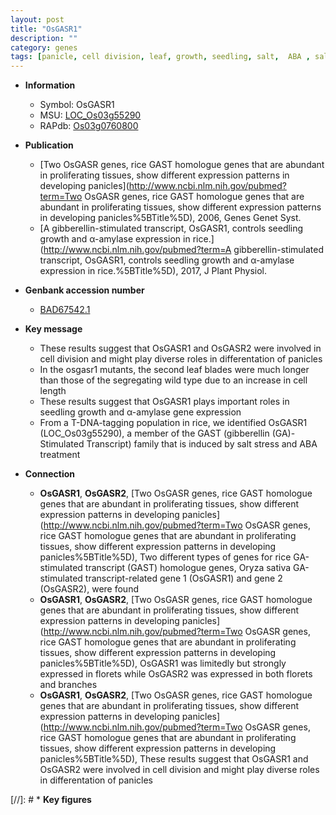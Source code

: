 ```yaml
---
layout: post
title: "OsGASR1"
description: ""
category: genes
tags: [panicle, cell division, leaf, growth, seedling, salt,  ABA , salt stress, stress, ABA]
---
```


* **Information**  
    + Symbol: OsGASR1  
    + MSU: [LOC_Os03g55290](http://rice.plantbiology.msu.edu/cgi-bin/ORF_infopage.cgi?orf=LOC_Os03g55290)  
    + RAPdb: [Os03g0760800](http://rapdb.dna.affrc.go.jp/viewer/gbrowse_details/irgsp1?name=Os03g0760800)  

* **Publication**  
    + [Two OsGASR genes, rice GAST homologue genes that are abundant in proliferating tissues, show different expression patterns in developing panicles](http://www.ncbi.nlm.nih.gov/pubmed?term=Two OsGASR genes, rice GAST homologue genes that are abundant in proliferating tissues, show different expression patterns in developing panicles%5BTitle%5D), 2006, Genes Genet Syst.
    + [A gibberellin-stimulated transcript, OsGASR1, controls seedling growth and α-amylase expression in rice.](http://www.ncbi.nlm.nih.gov/pubmed?term=A gibberellin-stimulated transcript, OsGASR1, controls seedling growth and α-amylase expression in rice.%5BTitle%5D), 2017, J Plant Physiol.

* **Genbank accession number**  
    + [BAD67542.1](http://www.ncbi.nlm.nih.gov/nuccore/BAD67542.1)

* **Key message**  
    + These results suggest that OsGASR1 and OsGASR2 were involved in cell division and might play diverse roles in differentation of panicles
    + In the osgasr1 mutants, the second leaf blades were much longer than those of the segregating wild type due to an increase in cell length
    + These results suggest that OsGASR1 plays important roles in seedling growth and α-amylase gene expression
    + From a T-DNA-tagging population in rice, we identified OsGASR1 (LOC_Os03g55290), a member of the GAST (gibberellin (GA)-Stimulated Transcript) family that is induced by salt stress and ABA treatment

* **Connection**  
    + __OsGASR1__, __OsGASR2__, [Two OsGASR genes, rice GAST homologue genes that are abundant in proliferating tissues, show different expression patterns in developing panicles](http://www.ncbi.nlm.nih.gov/pubmed?term=Two OsGASR genes, rice GAST homologue genes that are abundant in proliferating tissues, show different expression patterns in developing panicles%5BTitle%5D), Two different types of genes for rice GA-stimulated transcript (GAST) homologue genes, Oryza sativa GA-stimulated transcript-related gene 1 (OsGASR1) and gene 2 (OsGASR2), were found
    + __OsGASR1__, __OsGASR2__, [Two OsGASR genes, rice GAST homologue genes that are abundant in proliferating tissues, show different expression patterns in developing panicles](http://www.ncbi.nlm.nih.gov/pubmed?term=Two OsGASR genes, rice GAST homologue genes that are abundant in proliferating tissues, show different expression patterns in developing panicles%5BTitle%5D), OsGASR1 was limitedly but strongly expressed in florets while OsGASR2 was expressed in both florets and branches
    + __OsGASR1__, __OsGASR2__, [Two OsGASR genes, rice GAST homologue genes that are abundant in proliferating tissues, show different expression patterns in developing panicles](http://www.ncbi.nlm.nih.gov/pubmed?term=Two OsGASR genes, rice GAST homologue genes that are abundant in proliferating tissues, show different expression patterns in developing panicles%5BTitle%5D), These results suggest that OsGASR1 and OsGASR2 were involved in cell division and might play diverse roles in differentation of panicles

[//]: # * **Key figures**  


